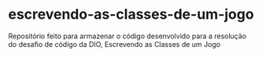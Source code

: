 # escrevendo-as-classes-de-um-jogo
Repositório feito para armazenar o código desenvolvido para a resolução do desafio de código da DIO, Escrevendo as Classes de um Jogo
